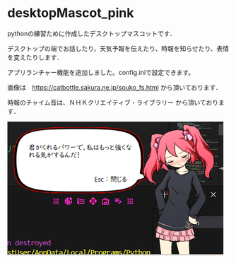 # desktopMascot_pink
pythonの練習ために作成したデスクトップマスコットです．

デスクトップの端でお話したり，天気予報を伝えたり、時報を知らせたり、表情を変えたりします．

アプリランチャー機能を追加しました。config.iniで設定できます。

画像は　https://catbottle.sakura.ne.jp/souko_fs.html
から頂いております．

時報のチャイム音は、ＮＨＫクリエイティブ・ライブラリー から頂いております．

![](documents/screenshot.png)
